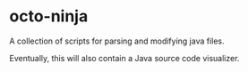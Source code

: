 # octo-ninja
A collection of scripts for parsing and modifying java files.

Eventually, this will also contain a Java source code visualizer.
